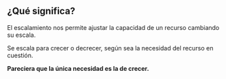 ## ¿Qué significa?

El escalamiento nos permite ajustar la capacidad de un recurso cambiando su
escala.

Se escala para crecer o decrecer, según sea la necesidad del recurso en
cuestión.

**Pareciera que la única necesidad es la de crecer.**
